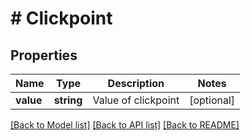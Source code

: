 # # Clickpoint

## Properties

Name | Type | Description | Notes
------------ | ------------- | ------------- | -------------
**value** | **string** | Value of clickpoint | [optional]

[[Back to Model list]](../../README.md#models) [[Back to API list]](../../README.md#endpoints) [[Back to README]](../../README.md)
